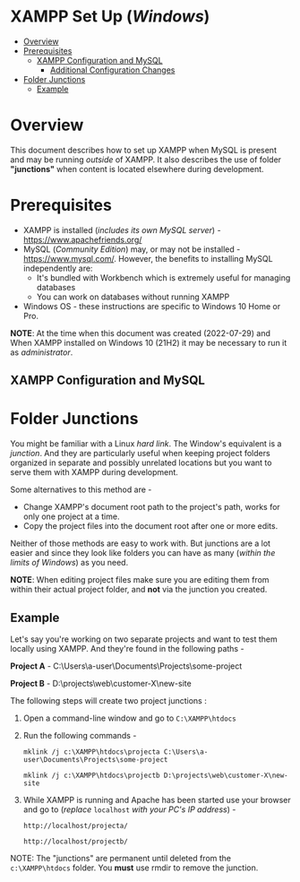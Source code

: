 # XAMPP Set Up (*Windows*)

* [Overview](#overview)
* [Prerequisites](#prerequisites)
    * [XAMPP Configuration and MySQL](#XAMPP-configuration-and-mysql)
        * [Additional Configuration Changes](#additional-configuration-changes)
* [Folder Junctions](#folder-junctions)
    * [Example](#example)

# Overview

This document describes how to set up XAMPP when MySQL is present and may be running *outside* of XAMPP. It also describes the use of folder **"junctions"** when content is located elsewhere during development.

# Prerequisites

* XAMPP is installed (*includes its own MySQL server*) - <https://www.apachefriends.org/>
* MySQL (*Community Edition*) may, or may not be installed - <https://www.mysql.com/>. However, the benefits to installing MySQL independently are:
  * It's bundled with Workbench which is extremely useful for managing databases 
  * You can work on databases without running XAMPP
* Windows OS - these instructions are specific to Windows 10 Home or Pro.

**NOTE**: At the time when this document was created (2022-07-29) and When XAMPP installed on Windows 10 (21H2) it may be necessary to run it as *administrator*.

## XAMPP Configuration and MySQL



# Folder Junctions

You might be familiar with a Linux *hard link*. The Window's equivalent is a *junction*. And they are particularly useful when keeping project folders organized in separate and possibly unrelated locations but you want to serve them with XAMPP during development. 

Some alternatives to this method are - 

* Change XAMPP's document root path to the project's path, works for only one project at a time.
* Copy the project files into the document root after one or more edits. 

Neither of those methods are easy to work with. But junctions are a lot easier and since they look like folders you can have as many (*within the limits of Windows*) as you need.

**NOTE**: When editing project files make sure you are editing them from within their actual project folder, and **not** via the junction you created.

## Example

Let's say you're working on two separate projects and want to test them locally using XAMPP. And they're found in the following paths -

**Project A** - C:\Users\a-user\Documents\Projects\some-project 

**Project B** - D:\projects\web\customer-X\new-site

The following steps will create two project junctions :

1. Open a command-line window and go to `C:\XAMPP\htdocs`
2. Run the following commands - 

    `mklink /j c:\XAMPP\htdocs\projecta C:\Users\a-user\Documents\Projects\some-project`

    `mklink /j c:\XAMPP\htdocs\projectb D:\projects\web\customer-X\new-site`

3. While XAMPP is running and Apache has been started use your browser and go to (*replace* `localhost` *with your PC's IP address*) - 

    `http://localhost/projecta/`

    `http://localhost/projectb/`

NOTE: The "junctions" are permanent until deleted from the `c:\XAMPP\htdocs` folder. You **must** use rmdir to remove the junction.

